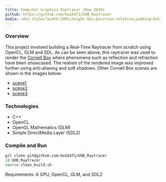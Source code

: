 ```yaml
---
title: Computer Graphics Raytracer (May 2019)
github: https://github.com/hw16471/UOB_Raytracer
media: <div style="width:100%;height:0px;position:relative;padding-bottom:58.044%;"><iframe src="https://player.vimeo.com/video/347279698" frameborder="0" width="100%" height="100%" allowfullscreen style="width:100%;height:100%;position:absolute;left:0px;top:0px;overflow:hidden;"></iframe></div><br>
---
```

### Overview
This project involved building a Real-Time Raytracer from scratch using OpenCL, GLM and SDL. As can be seen above, this raytracer was used to render the [Cornell Box](https://en.wikipedia.org/wiki/Cornell_box) where phenomena such as reflection and refraction have been showcased. The realism of the rendered image was improved further using anti-aliasing and soft shadows. Other Cornell Box scenes are shown in the images below:
* [scene1](assets/img/showcase1.png)
* [scene2](assets/img/showcase2.png)
* [scene3](assets/img/showcase3.png)

### Technologies 
* C++
* OpenCL
* OpenGL Mathematics (GLM)
* Simple DirectMedia Layer (SDL2)


### Compile and Run
```bash
git clone git@github.com:hw16471/UOB_Raytracer
cd UOB_Raytracer
source clean_build.sh
```
Requirements: A GPU, OpenCL, GLM, and SDL2
